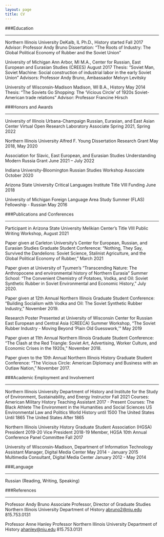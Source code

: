 ```yaml
---
layout: page
title: CV
---
```

###Education
________________________________________
Northern Illinois University								DeKalb, IL
Ph.D., History											started Fall 2017
Advisor: Professor Andy Bruno
Dissertation: “The Roots of Industry: The Global Political Economy of Rubber and the Soviet Union”

University of Michigan 									Ann Arbor, MI
M.A., Center for Russian, East European and Eurasian Studies (CREES)	August 2017
Thesis: “Soviet Man, Soviet Machine: Social construction of industrial labor in the early Soviet Union”
Advisors: Professor Andy Bruno, Ambassador Melvyn Levitsky

University of Wisconsin-Madison							Madison, WI
B.A., History											May 2014
Thesis: “The Soviets Go Shopping: The ‘Vicious Circle’ of 1920s Soviet-American trade relations” 
Advisor: Professor Francine Hirsch

###Honors and Awards
________________________________________
University of Illinois Urbana-Champaign Russian, Eurasian, and East Asian Center 
Virtual Open Research Laboratory Associate						Spring 2021, Spring 2022

Northern Illinois University
Alfred F. Young Dissertation Research Grant				May 2018, May 2020

Association for Slavic, East European, and Eurasian Studies 
Understanding Modern Russia Grant 						June 2021 – July 2022

Indiana University-Bloomington 
Russian Studies Workshop Associate							October 2020 

Arizona State University Critical Languages Institute 
Title VIII Funding										June 2018

University of Michigan 
Foreign Language Area Study Summer (FLAS) Fellowship - Russian 	May 2016





###Publications and Conferences
________________________________________

Participant in Arizona State University Melikian Center’s Title VIII Public Writing Workshop, August 2021

Paper given at Carleton University’s Center for European, Russian, and Eurasian Studies Graduate Student Conference: “Nothing, They Say, Survived the Dandelions: Soviet Science, Stalinist Agriculture, and the Global Political Economy of Rubber,” March 2021

Paper given at University of Tyumen’s “Transcending Nature: The Anthropocene and environmental history of Northern Eurasia” Summer School: “The Convenient Chemistry of Potatoes, Vodka, and Oil: Soviet Synthetic Rubber in Soviet Environmental and Economic History,” July 2020.

Paper given at 12th Annual Northern Illinois Graduate Student Conference: “Building Socialism with Vodka and Oil: The Soviet Synthetic Rubber Industry,” November 2019.

Research Poster Presented at University of Wisconsin Center for Russian East European and Central Asia (CREECA) Summer Workshop, “The Soviet Rubber Industry - Moving Beyond ‘Plain Old Guesswork,’” May 2019

Paper given at 11th Annual Northern Illinois Graduate Student Conference: “The Clash at the Red Triangle: Soviet Art, Advertising, Worker Culture, and Economic Crises in the 1920s,” November 2018.

Paper given to the 10th Annual Northern Illinois History Graduate Student Conference: “The Vicious Circle: American Diplomacy and Business with an Outlaw Nation,” November 2017.

###Academic Employment and Involvement
________________________________________
Northern Illinois University
Department of History and Institute for the Study of Environment, Sustainability, and Energy
Instructor												Fall 2021
	Courses:
	American Military History
Teaching Assistant										2017 - Present
	Courses:
	The Black Athlete
	The Environment in the Humanities and Social Sciences
	US Environmental Law and Politics
	World History until 1500
	The United States Until 1865
	The United States After 1865

Northern Illinois University History Graduate Student Association (HGSA)
President												2019-20
Vice President											2018-19	
Member, HGSA 10th Annual Conference Panel Committee			Fall 2017

University of Wisconsin-Madison, Department of Information Technology	      
Assistant Manager, Digital Media Center						May 2014 - January 2015
Multimedia Consultant, Digital Media Center						January 2012 - May 2014

###Language
________________________________________
Russian (Reading, Writing, Speaking)



###References
________________________________________
Professor Andy Bruno
Associate Professor, Director of Graduate Studies
Northern Illinois University Department of History
abruno2@niu.edu
815.753.0131

Professor Anne Hanley
Professor
Northern Illinois University Department of History
ahanley@niu.edu
815.753.0131
